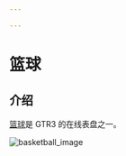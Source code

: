 ```yaml
---

---
```


# 篮球

## 介绍
[篮球](https://github.com/zepp-health/zeppos-samples/tree/main/watchface/1.0/basketball)是 GTR3 的在线表盘之一。

![basketball_image](/img/sample/watchface/basketball.png)


